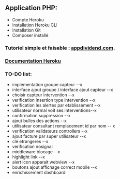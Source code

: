 ## Application PHP:

- Compte Heroku
- Installation Heroku CLI
- Installation Git
- Composer installé

### Tutoriel simple et faisable : [appdividend.com](https://appdividend.com/2018/04/17/how-to-deploy-laravel-project-on-heroku/#Deploy_Laravel_Project_On_Heroku).

### [Documentation Heroku](https://devcenter.heroku.com/articles/getting-started-with-php)

### TO-DO list:

- implementation groupe capteur --x
- interface ajout groupe / interface ajout capteur --x
- choisir capteur intervention --x
- verification insertion type intervention --x
- verification les alertes par etablissement --x
- utilisateur normal voit ses interventions--x
- confirmation suppression --x
- ajout bulles des actions --x
- utilisateur consultant remplacement id par nom -- x
- verification validateurs controllers --x
- ajout facture par super utilisateur --x
- clé etrangeres --x 
- verification nosignal
- middleware blocage --x 
- highlight link --x
- alert icon apparait webview --x
- boutons ajout affichage correct mobile --x
- enrichissement dashboard
